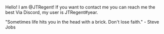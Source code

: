 Hello! I am @JTRegent! If you want to contact me you can reach me the best Via Discord, my user is JTRegent#year.

"Sometimes life hits you in the head with a brick. Don't lose faith."  - Steve Jobs
